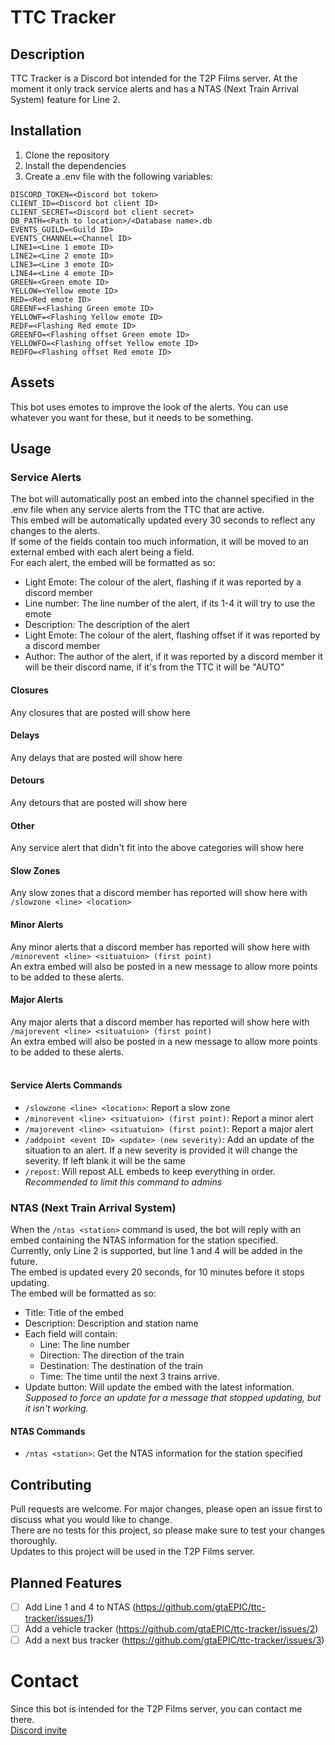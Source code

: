 # TTC Tracker
## Description
TTC Tracker is a Discord bot intended for the T2P Films server.
At the moment it only track service alerts and has a NTAS (Next Train Arrival System) feature for Line 2.

## Installation
1. Clone the repository
2. Install the dependencies
3. Create a .env file with the following variables:
```
DISCORD_TOKEN=<Discord bot token>
CLIENT_ID=<Discord bot client ID>
CLIENT_SECRET=<Discord bot client secret>
DB_PATH=<Path to location>/<Database name>.db
EVENTS_GUILD=<Guild ID>
EVENTS_CHANNEL=<Channel ID>
LINE1=<Line 1 emote ID>
LINE2=<Line 2 emote ID>
LINE3=<Line 3 emote ID>
LINE4=<Line 4 emote ID>
GREEN=<Green emote ID>
YELLOW=<Yellow emote ID>
RED=<Red emote ID>
GREENF=<Flashing Green emote ID>
YELLOWF=<Flashing Yellow emote ID>
REDF=<Flashing Red emote ID>
GREENFO=<Flashing offset Green emote ID>
YELLOWFO=<Flashing offset Yellow emote ID>
REDFO=<Flashing offset Red emote ID>
```

## Assets
This bot uses emotes to improve the look of the alerts.
You can use whatever you want for these, but it needs to be something.

## Usage
### Service Alerts
The bot will automatically post an embed into the channel specified in the .env file when any service alerts from the TTC that are active.<br>
This embed will be automatically updated every 30 seconds to reflect any changes to the alerts.<br>
If some of the fields contain too much information, it will be moved to an external embed with each alert being a field.<br>
For each alert, the embed will be formatted as so:
- Light Emote: The colour of the alert, flashing if it was reported by a discord member
- Line number: The line number of the alert, if its 1-4 it will try to use the emote
- Description: The description of the alert
- Light Emote: The colour of the alert, flashing offset if it was reported by a discord member
- Author: The author of the alert, if it was reported by a discord member it will be their discord name, if it's from the TTC it will be "AUTO"
#### Closures
Any closures that are posted will show here
#### Delays
Any delays that are posted will show here
#### Detours
Any detours that are posted will show here
#### Other
Any service alert that didn't fit into the above categories will show here
#### Slow Zones
Any slow zones that a discord member has reported will show here with `/slowzone <line> <location>`
#### Minor Alerts
Any minor alerts that a discord member has reported will show here with `/minorevent <line> <situatuion> (first point)`<br>
An extra embed will also be posted in a new message to allow more points to be added to these alerts.
#### Major Alerts
Any major alerts that a discord member has reported will show here with `/majorevent <line> <situatuion> (first point)`<br>
An extra embed will also be posted in a new message to allow more points to be added to these alerts.
<br><br>
#### Service Alerts Commands
- `/slowzone <line> <location>`: Report a slow zone<br>
- `/minorevent <line> <situatuion> (first point)`: Report a minor alert<br>
- `/majorevent <line> <situatuion> (first point)`: Report a major alert<br>
- `/addpoint <event ID> <update> (new severity)`: Add an update of the situation to an alert. If a new severity is provided it will change the severity. If left blank it will be the same<br>
- `/repost`: Will repost ALL embeds to keep everything in order. *Recommended to limit this command to admins*

### NTAS (Next Train Arrival System)
When the `/ntas <station>` command is used, the bot will reply with an embed containing the NTAS information for the station specified.<br>
Currently, only Line 2 is supported, but line 1 and 4 will be added in the future.<br>
The embed is updated every 20 seconds, for 10 minutes before it stops updating.<br>
The embed will be formatted as so:
- Title: Title of the embed
- Description: Description and station name
- Each field will contain:
  - Line: The line number
  - Direction: The direction of the train
  - Destination: The destination of the train
  - Time: The time until the next 3 trains arrive.
- Update button: Will update the embed with the latest information. *Supposed to force an update for a message that stopped updating, but it isn't working.*
#### NTAS Commands
- `/ntas <station>`: Get the NTAS information for the station specified

## Contributing
Pull requests are welcome. For major changes, please open an issue first to discuss what you would like to change.<br>
There are no tests for this project, so please make sure to test your changes thoroughly.<br>
Updates to this project will be used in the T2P Films server.<br>

## Planned Features
- [ ] Add Line 1 and 4 to NTAS (https://github.com/gtaEPIC/ttc-tracker/issues/1)
- [ ] Add a vehicle tracker (https://github.com/gtaEPIC/ttc-tracker/issues/2)
- [ ] Add a next bus tracker (https://github.com/gtaEPIC/ttc-tracker/issues/3)

# Contact
Since this bot is intended for the T2P Films server, you can contact me there.<br>
[Discord invite](https://discord.gg/uC9upRK3gX)<br>
